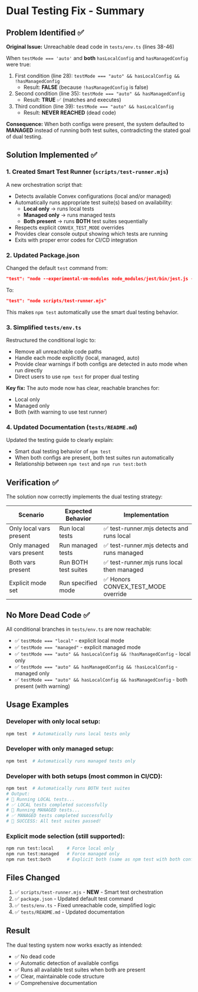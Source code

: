 # Dual Testing Fix - Summary

## Problem Identified ✅

**Original Issue:** Unreachable dead code in `tests/env.ts` (lines 38-46)

When `testMode === 'auto'` and **both** `hasLocalConfig` and `hasManagedConfig` were true:

1. First condition (line 28): `testMode === "auto" && hasLocalConfig && !hasManagedConfig`
   - Result: **FALSE** (because `!hasManagedConfig` is false)
2. Second condition (line 35): `testMode === "auto" && hasManagedConfig`
   - Result: **TRUE** ✅ (matches and executes)
3. Third condition (line 39): `testMode === "auto" && hasLocalConfig`
   - Result: **NEVER REACHED** (dead code)

**Consequence:** When both configs were present, the system defaulted to **MANAGED** instead of running both test suites, contradicting the stated goal of dual testing.

## Solution Implemented ✅

### 1. Created Smart Test Runner (`scripts/test-runner.mjs`)

A new orchestration script that:

- Detects available Convex configurations (local and/or managed)
- Automatically runs appropriate test suite(s) based on availability:
  - **Local only** → runs local tests
  - **Managed only** → runs managed tests
  - **Both present** → runs **BOTH** test suites sequentially
- Respects explicit `CONVEX_TEST_MODE` overrides
- Provides clear console output showing which tests are running
- Exits with proper error codes for CI/CD integration

### 2. Updated Package.json

Changed the default `test` command from:

```json
"test": "node --experimental-vm-modules node_modules/jest/bin/jest.js --testPathIgnorePatterns=debug --runInBand"
```

To:

```json
"test": "node scripts/test-runner.mjs"
```

This makes `npm test` automatically use the smart dual testing behavior.

### 3. Simplified `tests/env.ts`

Restructured the conditional logic to:

- Remove all unreachable code paths
- Handle each mode explicitly (local, managed, auto)
- Provide clear warnings if both configs are detected in auto mode when run directly
- Direct users to use `npm test` for proper dual testing

**Key fix:** The auto mode now has clear, reachable branches for:

- Local only
- Managed only
- Both (with warning to use test runner)

### 4. Updated Documentation (`tests/README.md`)

Updated the testing guide to clearly explain:

- Smart dual testing behavior of `npm test`
- When both configs are present, both test suites run automatically
- Relationship between `npm test` and `npm run test:both`

## Verification ✅

The solution now correctly implements the dual testing strategy:

| Scenario                  | Expected Behavior    | Implementation                              |
| ------------------------- | -------------------- | ------------------------------------------- |
| Only local vars present   | Run local tests      | ✅ test-runner.mjs detects and runs local   |
| Only managed vars present | Run managed tests    | ✅ test-runner.mjs detects and runs managed |
| Both vars present         | Run BOTH test suites | ✅ test-runner.mjs runs local then managed  |
| Explicit mode set         | Run specified mode   | ✅ Honors CONVEX_TEST_MODE override         |

## No More Dead Code ✅

All conditional branches in `tests/env.ts` are now reachable:

- ✅ `testMode === "local"` - explicit local mode
- ✅ `testMode === "managed"` - explicit managed mode
- ✅ `testMode === "auto" && hasLocalConfig && !hasManagedConfig` - local only
- ✅ `testMode === "auto" && hasManagedConfig && !hasLocalConfig` - managed only
- ✅ `testMode === "auto" && hasLocalConfig && hasManagedConfig` - both present (with warning)

## Usage Examples

### Developer with only local setup:

```bash
npm test  # Automatically runs local tests only
```

### Developer with only managed setup:

```bash
npm test  # Automatically runs managed tests only
```

### Developer with both setups (most common in CI/CD):

```bash
npm test  # Automatically runs BOTH test suites
# Output:
# 🚀 Running LOCAL tests...
# ✅ LOCAL tests completed successfully
# 🚀 Running MANAGED tests...
# ✅ MANAGED tests completed successfully
# 🎉 SUCCESS: All test suites passed!
```

### Explicit mode selection (still supported):

```bash
npm run test:local     # Force local only
npm run test:managed   # Force managed only
npm run test:both      # Explicit both (same as npm test with both configs)
```

## Files Changed

1. ✅ `scripts/test-runner.mjs` - **NEW** - Smart test orchestration
2. ✅ `package.json` - Updated default test command
3. ✅ `tests/env.ts` - Fixed unreachable code, simplified logic
4. ✅ `tests/README.md` - Updated documentation

## Result

The dual testing system now works exactly as intended:

- ✅ No dead code
- ✅ Automatic detection of available configs
- ✅ Runs all available test suites when both are present
- ✅ Clear, maintainable code structure
- ✅ Comprehensive documentation
